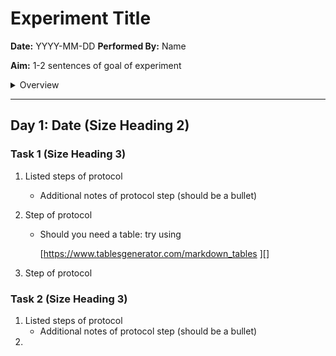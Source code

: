 # Experiment Title
**Date:** YYYY-MM-DD
**Performed By:** Name

**Aim:** 1-2 sentences of goal of experiment

<details>
  <summary>Overview</summary>
  https://ecotrust-canada.github.io/markdown-toc/
	use webpage later
</details>

---

## Day 1: Date (Size Heading 2)

### Task 1 (Size Heading 3)

1. Listed steps of protocol

   * Additional notes of protocol step (should be a bullet)

2. Step of protocol

   * Should you need a table: try using 

     [https://www.tablesgenerator.com/markdown_tables ][]

3. Step of protocol 

### Task 2 (Size Heading 3)

1. Listed steps of protocol
   * Additional notes of protocol step (should be a bullet)
2. 

